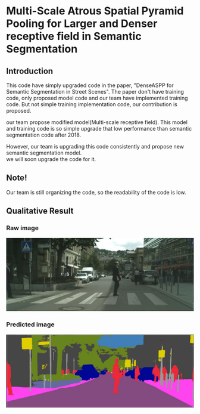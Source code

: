 # Multi-Scale Atrous Spatial Pyramid Pooling for Larger and Denser receptive field in Semantic Segmentation

## Introduction
This code have simply upgraded code in the paper, "DenseASPP for Semantic Segmentation in Street Scenes".
The paper don't have training code, only proposed model code and our team have implemented training code. But not simple training implementation code, our contribution is proposed. 

our team propose modified model(Multi-scale receptive field).
This model and training code is so simple upgrade that low performance than semantic segmentation code after 2018.

However, our team is upgrading this code consistently and propose new semantic segmentation model.  
we will soon upgrade the code for it. 

## Note!
Our team is still organizing the code, so the readability of the code is low.

## Qualitative Result
### Raw image
![cityscapes_image](./test_image/cityscapes_image.JPG)

### Predicted image
![cityscapes_image](./test_image/Semantic_Segmentation.JPG)
